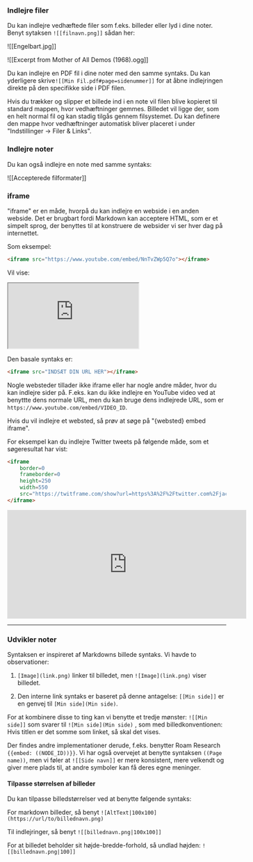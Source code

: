 ### Indlejre filer

Du kan indlejre vedhæftede filer som f.eks. billeder eller lyd i dine noter. Benyt sytaksen  `![[filnavn.png]]` sådan her:

![[Engelbart.jpg]]

![[Excerpt from Mother of All Demos (1968).ogg]]

Du kan indlejre en PDF fil i dine noter med den samme syntaks. Du kan yderligere skrive`![[Min Fil.pdf#page=sidenummer]]` for at åbne indlejringen direkte på den specifikke side i PDF filen.

Hvis du trækker og slipper et billede ind i en note vil filen blive kopieret til standard mappen, hvor vedhæftninger gemmes. Billedet vil ligge der, som en helt normal fil og kan stadig tilgås gennem filsystemet. Du kan definere den mappe hvor vedhæftninger automatisk bliver placeret i under "Indstillinger → Filer & Links".

### Indlejre noter

Du kan også indlejre en note med samme syntaks:

![[Accepterede filformater]]

### iframe

"iframe" er en måde, hvorpå du kan indlejre en webside i en anden webside. Det er brugbart fordi Markdown kan acceptere HTML, som er et simpelt sprog, der benyttes til at konstruere de websider vi ser hver dag på internettet.

Som eksempel:

```html
<iframe src="https://www.youtube.com/embed/NnTvZWp5Q7o"></iframe>
```

Vil vise:

<iframe src="https://www.youtube.com/embed/NnTvZWp5Q7o"></iframe>

Den basale syntaks er:

```html
<iframe src="INDSÆT DIN URL HER"></iframe>
```

Nogle websteder tillader ikke iframe eller har nogle andre måder, hvor du kan indlejre sider på. F.eks. kan du ikke indlejre en YouTube video ved at benyttte dens normale URL, men du kan bruge dens indlejrede URL, som er `https://www.youtube.com/embed/VIDEO_ID`.

Hvis du vil indlejre et websted, så prøv at søge på "{websted} embed iframe". 

For eksempel kan du indlejre Twitter tweets på følgende måde, som et søgeresultat har vist:

```html
<iframe
	border=0
	frameborder=0
	height=250
	width=550  
	src="https://twitframe.com/show?url=https%3A%2F%2Ftwitter.com%2Fjack%2Fstatus%2F20">
</iframe>
```

<iframe border=0 frameborder=0 height=250 width=550  
 src="https://twitframe.com/show?url=https%3A%2F%2Ftwitter.com%2Fjack%2Fstatus%2F20"></iframe>

---

### Udvikler noter

Syntaksen er inspireret af Markdowns billede syntaks. Vi havde to observationer:

1. `[Image](link.png)` linker til billedet, men `![Image](link.png)` viser billedet.

2. Den interne link syntaks er baseret på denne antagelse: `[[Min side]]` er en genvej til `[Min side](Min side)`.

For at kombinere disse to ting kan vi benytte et tredje mønster: `![[Min side]]` 
som svarer til `![Min side](Min side)` , som med billedkonventionen: Hvis titlen er det somme som linket, så skal det vises.

Der findes andre implementationer derude, f.eks. benytter Roam Research `{{embed: ((NODE_ID))}}`. Vi har også overvejet at benytte syntaksen `((Page name))`, men vi føler at `![[Side navn]]` er mere konsistent, mere velkendt og giver mere plads til, at andre symboler kan få deres egne meninger.

#### Tilpasse størrelsen af billeder
Du kan tilpasse billedstørrelser ved at benytte følgende syntaks:

For markdown billeder, så benyt `![AltText|100x100](https://url/to/billednavn.png)`

Til indlejringer, så benyt `![[billednavn.png|100x100]]`

For at billedet beholder sit højde-bredde-forhold, så undlad højden:
 `![[billednavn.png|100]]`
